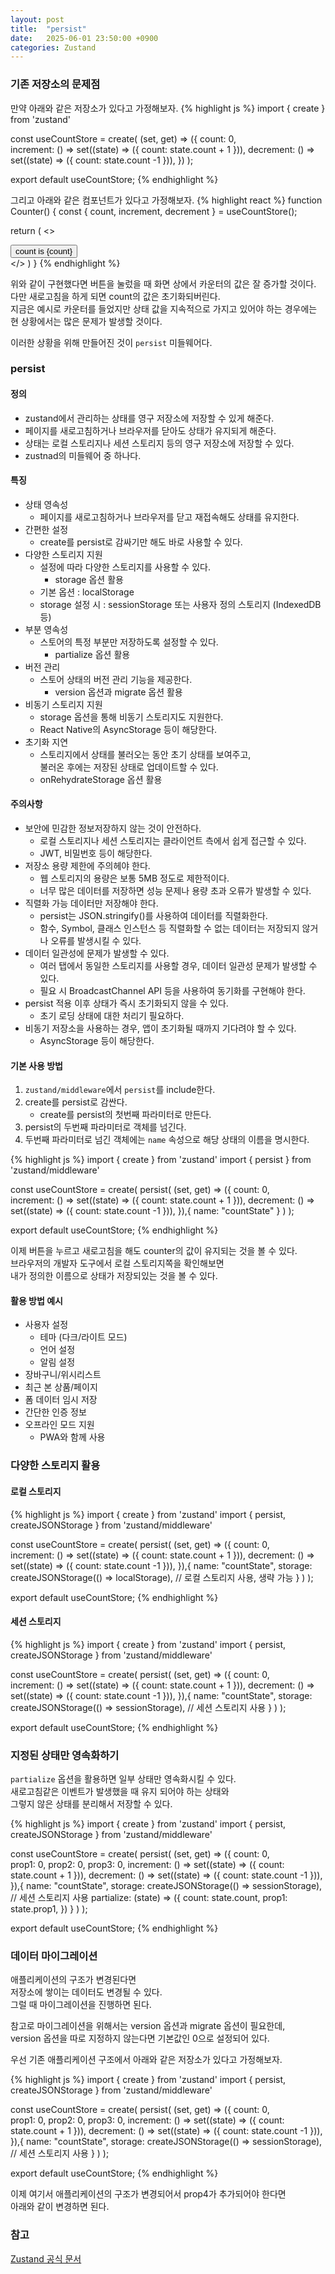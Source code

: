 ```yaml
---
layout: post
title:  "persist"
date:   2025-06-01 23:50:00 +0900
categories: Zustand
---
```


### 기존 저장소의 문제점

만약 아래와 같은 저장소가 있다고 가정해보자.
{% highlight js %}
import { create } from 'zustand'

const useCountStore = create(
    (set, get) => ({
        count: 0,   
        increment: () => set((state) => ({ count: state.count + 1 })),
        decrement: () => set((state) => ({ count: state.count -1 })),
    })
);

export default useCountStore;
{% endhighlight %}

그리고 아래와 같은 컴포넌트가 있다고 가정해보자.
{% highlight react %}
function Counter() {
  const { count, increment, decrement } = useCountStore();

  return (
    <>
      <div className="card">
        <button onClick={increment}>
          count is {count}
        </button>
      </div>
    </>
  )
}
{% endhighlight %}

위와 같이 구현했다면 버튼을 눌렀을 때 화면 상에서 카운터의 값은 잘 증가할 것이다.  
다만 새로고침을 하게 되면 count의 값은 초기화되버린다.  
지금은 예시로 카운터를 들었지만 상태 값을 지속적으로 가지고 있어야 하는 경우에는  
현 상황에서는 많은 문제가 발생할 것이다.

이러한 상황을 위해 만들어진 것이 `persist` 미들웨어다.

### persist

#### 정의

- zustand에서 관리하는 상태를 영구 저장소에 저장할 수 있게 해준다.
- 페이지를 새로고침하거나 브라우저를 닫아도 상태가 유지되게 해준다.
- 상태는 로컬 스토리지나 세션 스토리지 등의 영구 저장소에 저장할 수 있다.
- zustnad의 미들웨어 중 하나다.

#### 특징

- 상태 영속성
    - 페이지를 새로고침하거나 브라우저를 닫고 재접속해도 상태를 유지한다.
- 간편한 설정
    - create를 persist로 감싸기만 해도 바로 사용할 수 있다.
- 다양한 스토리지 지원
    - 설정에 따라 다양한 스토리지를 사용할 수 있다.
        - storage 옵션 활용
    - 기본 옵션 : localStorage
    - storage 설정 시 : sessionStorage 또는 사용자 정의 스토리지 (IndexedDB 등)
- 부분 영속성
    - 스토어의 특정 부분만 저장하도록 설정할 수 있다.
        - partialize 옵션 활용
- 버전 관리
    - 스토어 상태의 버전 관리 기능을 제공한다.
        - version 옵션과 migrate 옵션 활용
- 비동기 스토리지 지원
    - storage 옵션을 통해 비동기 스토리지도 지원한다.
    - React Native의 AsyncStorage 등이 해당한다.
- 초기화 지연
    - 스토리지에서 상태를 불러오는 동안 초기 상태를 보여주고,  
    불러온 후에는 저장된 상태로 업데이트할 수 있다.
    - onRehydrateStorage 옵션 활용

#### 주의사항

- 보안에 민감한 정보저장하지 않는 것이 안전하다.
    - 로컬 스토리지나 세션 스토리지는 클라이언트 측에서 쉽게 접근할 수 있다.
    - JWT, 비밀번호 등이 해당한다.
- 저장소 용량 제한에 주의헤야 한다.
    - 웹 스토리지의 용량은 보통 5MB 정도로 제한적이다.
    - 너무 많은 데이터를 저장하면 성능 문제나 용량 초과 오류가 발생할 수 있다.
- 직렬화 가능 데이터만 저장해야 한다.
    - persist는 JSON.stringify()를 사용하여 데이터를 직렬화한다.
    - 함수, Symbol, 클래스 인스턴스 등 직렬화할 수 없는 데이터는 저장되지 않거나 오류를 발생시킬 수 있다.
- 데이터 일관성에 문제가 발생할 수 있다.
    - 여러 탭에서 동일한 스토리지를 사용할 경우, 데이터 일관성 문제가 발생할 수 있다.
    - 필요 시 BroadcastChannel API 등을 사용하여 동기화를 구현해야 한다.
- persist 적용 이후 상태가 즉시 초기화되지 않을 수 있다.
    - 초기 로딩 상태에 대한 처리기 필요하다.
- 비동기 저장소을 사용하는 경우, 앱이 초기화될 때까지 기다려야 할 수 있다.
    - AsyncStorage 등이 해당한다.

#### 기본 사용 방법

1. `zustand/middleware`에서 `persist`를 include한다.
2. create를 persist로 감싼다.
    - create를 persist의 첫번째 파라미터로 만든다.
3. persist의 두번째 파라미터로 객체를 넘긴다.
4. 두번째 파라미터로 넘긴 객체에는 `name` 속성으로 해당 상태의 이름을 명시한다.

{% highlight js %}
import { create } from 'zustand'
import { persist } from 'zustand/middleware'

const useCountStore = create(
    persist(
        (set, get) => ({
            count: 0,   
            increment: () => set((state) => ({ count: state.count + 1 })),
            decrement: () => set((state) => ({ count: state.count -1 })),
        }),{
            name: "countState"
        }
    )
);

export default useCountStore;
{% endhighlight %}

이제 버튼을 누르고 새로고침을 해도 counter의 값이 유지되는 것을 볼 수 있다.  
브라우저의 개발자 도구에서 로컬 스토리지쪽을 확인해보면  
내가 정의한 이름으로 상태가 저장되있는 것을 볼 수 있다.

#### 활용 방법 예시

- 사용자 설정
    - 테마 (다크/라이트 모드)
    - 언어 설정
    - 알림 설정
- 장바구니/위시리스트
- 최근 본 상품/페이지
- 폼 데이터 임시 저장
- 간단한 인증 정보
- 오프라인 모드 지원
    - PWA와 함께 사용

### 다양한 스토리지 활용

#### 로컬 스토리지

{% highlight js %}
import { create } from 'zustand'
import { persist, createJSONStorage } from 'zustand/middleware'

const useCountStore = create(
    persist(
        (set, get) => ({
            count: 0,   
            increment: () => set((state) => ({ count: state.count + 1 })),
            decrement: () => set((state) => ({ count: state.count -1 })),
        }),{
            name: "countState",
            storage: createJSONStorage(() => localStorage), // 로컬 스토리지 사용, 생략 가능
        }
    )
);

export default useCountStore;
{% endhighlight %}

#### 세션 스토리지

{% highlight js %}
import { create } from 'zustand'
import { persist, createJSONStorage } from 'zustand/middleware'

const useCountStore = create(
    persist(
        (set, get) => ({
            count: 0,   
            increment: () => set((state) => ({ count: state.count + 1 })),
            decrement: () => set((state) => ({ count: state.count -1 })),
        }),{
            name: "countState",
            storage: createJSONStorage(() => sessionStorage), // 세션 스토리지 사용
        }
    )
);

export default useCountStore;
{% endhighlight %}

### 지정된 상태만 영속화하기

`partialize` 옵션을 활용하면 일부 상태만 영속화시킬 수 있다.  
새로고침같은 이벤트가 발생했을 때 유지 되어야 하는 상태와  
그렇지 않은 상태를 분리해서 저장할 수 있다.

{% highlight js %}
import { create } from 'zustand'
import { persist, createJSONStorage } from 'zustand/middleware'

const useCountStore = create(
    persist(
        (set, get) => ({
            count: 0,   
            prop1: 0,
            prop2: 0,
            prop3: 0,
            increment: () => set((state) => ({ count: state.count + 1 })),
            decrement: () => set((state) => ({ count: state.count -1 })),
        }),{
            name: "countState",
            storage: createJSONStorage(() => sessionStorage), // 세션 스토리지 사용
            partialize: (state) => ({
                count: state.count,
                prop1: state.prop1,
            })
        }
    )
);

export default useCountStore;
{% endhighlight %}

### 데이터 마이그레이션

애플리케이션의 구조가 변경된다면  
저장소에 쌓이는 데이터도 변경될 수 있다.  
그럴 때 마이그레이션을 진행하면 된다.

참고로 마이그레이션을 위해서는 version 옵션과 migrate 옵션이 필요한데,  
version 옵션을 따로 지정하지 않는다면 기본값인 0으로 설정되어 있다.

우선 기존 애플리케이션 구조에서 아래와 같은 저장소가 있다고 가정해보자.

{% highlight js %}
import { create } from 'zustand'
import { persist, createJSONStorage } from 'zustand/middleware'

const useCountStore = create(
    persist(
        (set, get) => ({
            count: 0,   
            prop1: 0,
            prop2: 0,
            prop3: 0,
            increment: () => set((state) => ({ count: state.count + 1 })),
            decrement: () => set((state) => ({ count: state.count -1 })),
        }),{
            name: "countState",
            storage: createJSONStorage(() => sessionStorage), // 세션 스토리지 사용
        }
    )
);

export default useCountStore;
{% endhighlight %}

이제 여기서 애플리케이션의 구조가 변경되어서 prop4가 추가되어야 한다면  
아래와 같이 변경하면 된다.

### 참고

[Zustand 공식 문서](https://zustand.docs.pmnd.rs/integrations/persisting-store-data)